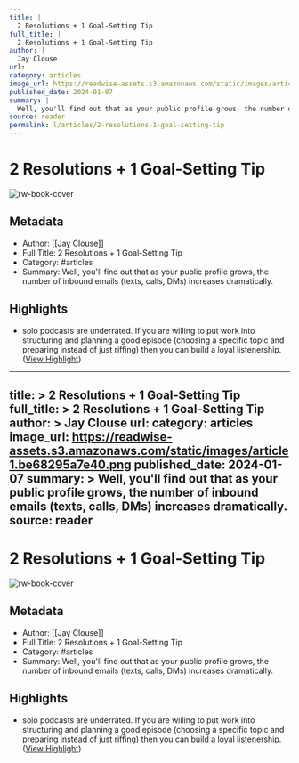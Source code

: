 ```yaml
---
title: |
  2 Resolutions + 1 Goal-Setting Tip
full_title: |
  2 Resolutions + 1 Goal-Setting Tip
author: |
  Jay Clouse
url: 
category: articles
image_url: https://readwise-assets.s3.amazonaws.com/static/images/article1.be68295a7e40.png
published_date: 2024-01-07
summary: |
  Well, you'll find out that as your public profile grows, the number of inbound emails (texts, calls, DMs) increases dramatically.
source: reader
permalink: l/articles/2-resolutions-1-goal-setting-tip
---
```

# 2 Resolutions + 1 Goal-Setting Tip

![rw-book-cover](https://readwise-assets.s3.amazonaws.com/static/images/article1.be68295a7e40.png)

## Metadata
- Author: [[Jay Clouse]]
- Full Title: 2 Resolutions + 1 Goal-Setting Tip
- Category: #articles
- Summary: Well, you'll find out that as your public profile grows, the number of inbound emails (texts, calls, DMs) increases dramatically.

## Highlights
- solo podcasts are underrated. If you are willing to put work into structuring and planning a good episode (choosing a specific topic and preparing instead of just riffing) then you can build a loyal listenership. ([View Highlight](https://read.readwise.io/read/01hkqf196w1pzzr0s0bd4by8ww))


---
title: >
  2 Resolutions + 1 Goal-Setting Tip
full_title: >
  2 Resolutions + 1 Goal-Setting Tip
author: >
  Jay Clouse
url: 
category: articles
image_url: https://readwise-assets.s3.amazonaws.com/static/images/article1.be68295a7e40.png
published_date: 2024-01-07
summary: >
  Well, you'll find out that as your public profile grows, the number of inbound emails (texts, calls, DMs) increases dramatically.
source: reader
---
# 2 Resolutions + 1 Goal-Setting Tip

![rw-book-cover](https://readwise-assets.s3.amazonaws.com/static/images/article1.be68295a7e40.png)

## Metadata
- Author: [[Jay Clouse]]
- Full Title: 2 Resolutions + 1 Goal-Setting Tip
- Category: #articles
- Summary: Well, you'll find out that as your public profile grows, the number of inbound emails (texts, calls, DMs) increases dramatically.

## Highlights
- solo podcasts are underrated. If you are willing to put work into structuring and planning a good episode (choosing a specific topic and preparing instead of just riffing) then you can build a loyal listenership. ([View Highlight](https://read.readwise.io/read/01hkqf196w1pzzr0s0bd4by8ww))


